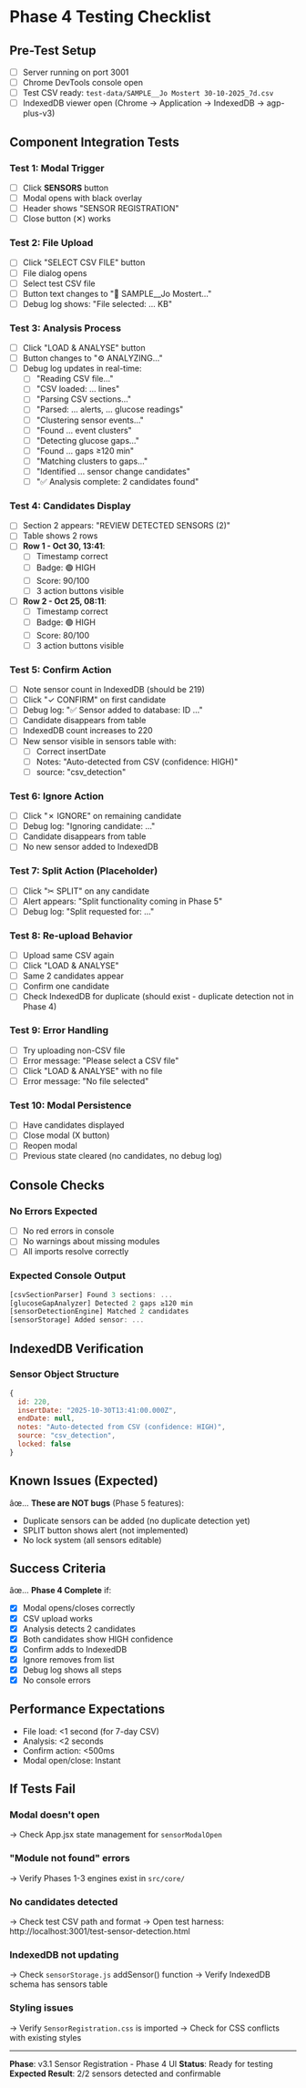 # Phase 4 Testing Checklist

## Pre-Test Setup

- [ ] Server running on port 3001
- [ ] Chrome DevTools console open
- [ ] Test CSV ready: `test-data/SAMPLE__Jo Mostert 30-10-2025_7d.csv`
- [ ] IndexedDB viewer open (Chrome → Application → IndexedDB → agp-plus-v3)

## Component Integration Tests

### Test 1: Modal Trigger
- [ ] Click **SENSORS** button
- [ ] Modal opens with black overlay
- [ ] Header shows "SENSOR REGISTRATION"
- [ ] Close button (✕) works

### Test 2: File Upload
- [ ] Click "SELECT CSV FILE" button
- [ ] File dialog opens
- [ ] Select test CSV file
- [ ] Button text changes to "📄 SAMPLE__Jo Mostert..."
- [ ] Debug log shows: "File selected: ... KB"

### Test 3: Analysis Process
- [ ] Click "LOAD & ANALYSE" button
- [ ] Button changes to "⚙️ ANALYZING..."
- [ ] Debug log updates in real-time:
  - [ ] "Reading CSV file..."
  - [ ] "CSV loaded: ... lines"
  - [ ] "Parsing CSV sections..."
  - [ ] "Parsed: ... alerts, ... glucose readings"
  - [ ] "Clustering sensor events..."
  - [ ] "Found ... event clusters"
  - [ ] "Detecting glucose gaps..."
  - [ ] "Found ... gaps ≥120 min"
  - [ ] "Matching clusters to gaps..."
  - [ ] "Identified ... sensor change candidates"
  - [ ] "✅ Analysis complete: 2 candidates found"

### Test 4: Candidates Display
- [ ] Section 2 appears: "REVIEW DETECTED SENSORS (2)"
- [ ] Table shows 2 rows
- [ ] **Row 1 - Oct 30, 13:41**:
  - [ ] Timestamp correct
  - [ ] Badge: 🟢 HIGH
  - [ ] Score: 90/100
  - [ ] 3 action buttons visible
- [ ] **Row 2 - Oct 25, 08:11**:
  - [ ] Timestamp correct
  - [ ] Badge: 🟢 HIGH
  - [ ] Score: 80/100
  - [ ] 3 action buttons visible

### Test 5: Confirm Action
- [ ] Note sensor count in IndexedDB (should be 219)
- [ ] Click "✓ CONFIRM" on first candidate
- [ ] Debug log: "✅ Sensor added to database: ID ..."
- [ ] Candidate disappears from table
- [ ] IndexedDB count increases to 220
- [ ] New sensor visible in sensors table with:
  - [ ] Correct insertDate
  - [ ] Notes: "Auto-detected from CSV (confidence: HIGH)"
  - [ ] source: "csv_detection"

### Test 6: Ignore Action
- [ ] Click "✗ IGNORE" on remaining candidate
- [ ] Debug log: "Ignoring candidate: ..."
- [ ] Candidate disappears from table
- [ ] No new sensor added to IndexedDB

### Test 7: Split Action (Placeholder)
- [ ] Click "✂ SPLIT" on any candidate
- [ ] Alert appears: "Split functionality coming in Phase 5"
- [ ] Debug log: "Split requested for: ..."

### Test 8: Re-upload Behavior
- [ ] Upload same CSV again
- [ ] Click "LOAD & ANALYSE"
- [ ] Same 2 candidates appear
- [ ] Confirm one candidate
- [ ] Check IndexedDB for duplicate (should exist - duplicate detection not in Phase 4)

### Test 9: Error Handling
- [ ] Try uploading non-CSV file
- [ ] Error message: "Please select a CSV file"
- [ ] Click "LOAD & ANALYSE" with no file
- [ ] Error message: "No file selected"

### Test 10: Modal Persistence
- [ ] Have candidates displayed
- [ ] Close modal (X button)
- [ ] Reopen modal
- [ ] Previous state cleared (no candidates, no debug log)

## Console Checks

### No Errors Expected
- [ ] No red errors in console
- [ ] No warnings about missing modules
- [ ] All imports resolve correctly

### Expected Console Output
```javascript
[csvSectionParser] Found 3 sections: ...
[glucoseGapAnalyzer] Detected 2 gaps ≥120 min
[sensorDetectionEngine] Matched 2 candidates
[sensorStorage] Added sensor: ...
```

## IndexedDB Verification

### Sensor Object Structure
```javascript
{
  id: 220,
  insertDate: "2025-10-30T13:41:00.000Z",
  endDate: null,
  notes: "Auto-detected from CSV (confidence: HIGH)",
  source: "csv_detection",
  locked: false
}
```

## Known Issues (Expected)

âœ… **These are NOT bugs** (Phase 5 features):
- Duplicate sensors can be added (no duplicate detection yet)
- SPLIT button shows alert (not implemented)
- No lock system (all sensors editable)

## Success Criteria

âœ… **Phase 4 Complete** if:
- [x] Modal opens/closes correctly
- [x] CSV upload works
- [x] Analysis detects 2 candidates
- [x] Both candidates show HIGH confidence
- [x] Confirm adds to IndexedDB
- [x] Ignore removes from list
- [x] Debug log shows all steps
- [x] No console errors

## Performance Expectations

- File load: <1 second (for 7-day CSV)
- Analysis: <2 seconds
- Confirm action: <500ms
- Modal open/close: Instant

## If Tests Fail

### Modal doesn't open
→ Check App.jsx state management for `sensorModalOpen`

### "Module not found" errors
→ Verify Phases 1-3 engines exist in `src/core/`

### No candidates detected
→ Check test CSV path and format
→ Open test harness: http://localhost:3001/test-sensor-detection.html

### IndexedDB not updating
→ Check `sensorStorage.js` addSensor() function
→ Verify IndexedDB schema has sensors table

### Styling issues
→ Verify `SensorRegistration.css` is imported
→ Check for CSS conflicts with existing styles

---

**Phase**: v3.1 Sensor Registration - Phase 4 UI
**Status**: Ready for testing
**Expected Result**: 2/2 sensors detected and confirmable
